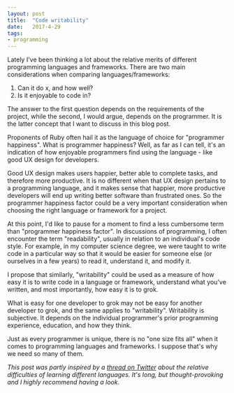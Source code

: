 ```yaml
---
layout: post
title:  "Code writability"
date:   2017-4-29
tags:
- programming
---
```

Lately I've been thinking a lot about the relative merits of different programming languages and frameworks. There are two main considerations <!--break--> when comparing languages/frameworks: 

1. Can it do x, and how well?
2. Is it enjoyable to code in?

The answer to the first question depends on the requirements of the project, while the second, I would argue, depends on the programmer. It is the latter concept that I want to discuss in this blog post.

Proponents of Ruby often hail it as the language of choice for "programmer happiness". What is programmer happiness? Well, as far as I can tell, it's an indication of how enjoyable programmers find using the language - like good UX design for developers.

Good UX design makes users happier, better able to complete tasks, and therefore more productive. It is no different when that UX design pertains to a programming language, and it makes sense that happier, more productive developers will end up writing better software than frustrated ones. So the programmer happiness factor could be a very important consideration when choosing the right language or framework for a project.

At this point, I'd like to pause for a moment to find a less cumbersome term than "programmer happiness factor". In discussions of programming, I often encounter the term "readability", usually in relation to an individual's code style. For example, in my computer science degree, we were taught to write code in a particular way so that it would be easier for someone else (or ourselves in a few years) to read it, understand it, and modify it.

I propose that similarly, "writability" could be used as a measure of how easy it is to write code in a language or framework, understand what you've written, and most importantly, how easy it is to grok.

What is easy for one developer to grok may not be easy for another developer to grok, and the same applies to "writability". Writability is subjective. It depends on the individual programmer's prior programming experience, education, and how they think.

Just as every programmer is unique, there is no "one size fits all" when it comes to programming languages and frameworks. I suppose that's why we need so many of them.

_This post was partly inspired by a [thread on Twitter](https://twitter.com/sehurlburt/status/855661291461005314) about the relative difficulties of learning different languages. It's long, but thought-provoking and I highly recommend having a look._
